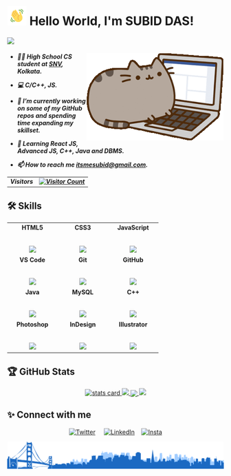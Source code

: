 # <img draggable="false" src="images/wave.gif" alt="Hi" height="45" width="45"/> Hello World, I'm SUBID DAS!

<a href=""><img draggable="false" align=center
  src="https://readme-typing-svg.herokuapp.com/?lines=Student%20web%20app%20developer;Experienced%20Web%20Designer;3%2B%20years%20of%20coding%20experience;Always%20learning%20new%20things&font=Poppins&center=true&width=440&height=45&color=70a4fc&vCenter=true&size=22&pause=1000"></a>

<h5 align="left">

<a href=""><img draggable="false" align = right src="images/cat-typing.gif"></a>

- 👨‍💻 High School CS student at [SNV](https://en.wikipedia.org/wiki/Sheoraphuli_Surendra_Nath_Vidyaniketan), Kolkata.

- 💻 C/C++, JS.

- 🔭 I’m currently working on some of my GitHub repos and spending time expanding my skillset.

- 🌱 Learning React JS, Advanced JS, C++, Java and DBMS.

- 📫 How to reach me [itsmesubid@gmail.com](mailto:itsmesubid@gmail.com).

<table>
  <tr>
    <td>Visitors</td>
    <td><a align= "center" href="https://github.com/itsme-subid"><img draggable="false" src="https://profile-counter.glitch.me/itsme-subid/count.svg" alt="Visitor Count" height="30" width="224" /></a></td>
  </tr>
</table>

</h5>

## 🛠 Skills

<table>
  <tbody>
    <tr valign="top">
      <td width="25%" align="center">
        <span><strong>HTML5</strong></span><br><br><br>
        <img draggable="false" height="64px" src="https://cdn.svgporn.com/logos/html-5.svg">
      </td>
      <td width="25%" align="center">
        <span><strong>CSS3</strong></span><br><br><br>
        <img draggable="false" height="64px" src="https://cdn.svgporn.com/logos/css-3.svg">
      </td>
      <td width="25%" align="center">
        <span><strong>JavaScript</strong></span><br><br><br>
        <img draggable="false" height="64px" src="https://cdn.svgporn.com/logos/javascript.svg">
      </td>
    </tr>
      <td width="25%" align="center">
        <span><strong>VS Code</strong></span><br><br><br>
        <img draggable="false" height="64px" src="https://cdn.svgporn.com/logos/visual-studio-code.svg">
      </td>
      <td width="25%" align="center">
        <span><strong>Git</strong></span><br><br><br>
        <img draggable="false" height="64px" src="https://cdn.svgporn.com/logos/git-icon.svg">
      </td>
      <td width="25%" align="center">
        <span><strong>GitHub</strong></span><br><br><br>
        <img draggable="false" height="64px" src="https://cdn.svgporn.com/logos/github.svg">
      </td>
    </tr>
    <tr valign="top">
      <td width="25%" align="center">
        <span><strong>Java</strong></span><br><br><br>
        <img draggable="false" height="64px" src="https://www.vectorlogo.zone/logos/java/java-ar21.svg">
      </td>
      <td width="25%" align="center">
        <span><strong>MySQL</strong></span><br><br><br>
        <img draggable="false" height="64px" src="https://www.vectorlogo.zone/logos/mysql/mysql-ar21.svg">
      </td>
      <td width="25%" align="center">
        <span><strong>C++</strong></span><br><br><br>
        <img draggable="false" height="64px" src="https://cdn.svgporn.com/logos/c-plusplus.svg">
      </td>
    </tr>
    <tr valign="top">
      <td width="25%" align="center">
        <span><strong>Photoshop</strong></span><br><br><br>
        <img draggable="false" height="64px" src="https://cdn.svgporn.com/logos/adobe-photoshop.svg">
      </td>
      <td width="25%" align="center">
        <span><strong>InDesign</strong></span><br><br><br>
        <img draggable="false" height="64px" src="https://cdn.svgporn.com/logos/adobe-indesign.svg">
      </td>
      <td width="25%" align="center">
        <span><strong>Illustrator</strong></span><br><br><br>
        <img draggable="false" height="64px" src="https://cdn.svgporn.com/logos/adobe-illustrator.svg">
      </td>
    </tr>
  </tbody>
</table>

## 🏆 GitHub Stats

<p align="center">
<a align= "center" href="https://github.com/itsme-subid">
<img draggable="false" alt="stats card" width="400" src="https://github-readme-streak-stats.herokuapp.com/?user=itsme-subid&theme=tokyonight&hide_border=true&bg_color=1F222E"
>
</a>
<a align="center" href="https://github.com/itsme-subid">
<img draggable="false" width="400" src="https://github-readme-stats.vercel.app/api?username=itsme-subid&count_private=true&theme=tokyonight&show_icons=true&hide_border=true&bg_color=1F222E"/>
</a>
<a align="center" href="https://github.com/itsme-subid">
<img draggable="false" align="center" width="800" src="https://denvercoder1-activity-graph.herokuapp.com/graph/?username=itsme-Subid&bg_color=1F222E&color=70a4fc&line=F85D7F&point=FFFFFF&hide_border=true">
</a>
<a align="center" href="https://github.com/itsme-subid">
<img draggable="false" width="400" src="https://github-readme-stats.vercel.app/api/top-langs/?username=itsme-Subid&langs_count=8&layout=compact&theme=tokyonight&hide_border=true&bg_color=1F222E&title_color=70a4fc&icon_color=F8D866&hide=Jupyter%20Notebook"/>
</a>

## ✨ Connect with me

<p align="center">
<a href="https://twitter.com/ItsmeSubid" target="blank"><img draggable="false" align="center" src="https://raw.githubusercontent.com/itsme-Subid/itsme-subid/main/images/twitter%20bw.png" alt="Twitter" height="50" width="50" /></a> &nbsp;&nbsp;&nbsp;
<a href="https://www.linkedin.com/in/subid-das-217a4622a/" target="blank"><img draggable="false" align="center" src="https://raw.githubusercontent.com/itsme-Subid/itsme-subid/main/images/LinkedIn%20bw.png" alt="LinkedIn" height="50" width="50" /></a>&nbsp;&nbsp;&nbsp;
<a href="https://www.instagram.com/itsme_subid/" target="blank"><img draggable="false" align="center" src="https://raw.githubusercontent.com/itsme-Subid/itsme-subid/main/images/Instagram%20bw.png" alt="Insta" height="50" width="50" /></a>
</p>

<a href="https://github.com/itsme-subid"><img draggable="false" src="images/footer.png"></a>
